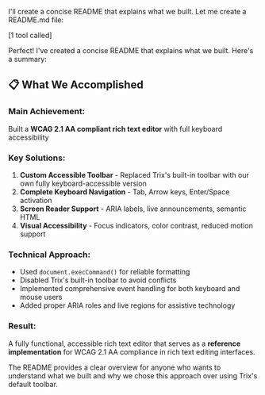 I'll create a concise README that explains what we built. Let me create a README.md file:


[1 tool called]

Perfect! I've created a concise README that explains what we built. Here's a summary:

## 📋 **What We Accomplished**

### **Main Achievement:**
Built a **WCAG 2.1 AA compliant rich text editor** with full keyboard accessibility

### **Key Solutions:**
1. **Custom Accessible Toolbar** - Replaced Trix's built-in toolbar with our own fully keyboard-accessible version
2. **Complete Keyboard Navigation** - Tab, Arrow keys, Enter/Space activation
3. **Screen Reader Support** - ARIA labels, live announcements, semantic HTML
4. **Visual Accessibility** - Focus indicators, color contrast, reduced motion support

### **Technical Approach:**
- Used `document.execCommand()` for reliable formatting
- Disabled Trix's built-in toolbar to avoid conflicts
- Implemented comprehensive event handling for both keyboard and mouse users
- Added proper ARIA roles and live regions for assistive technology

### **Result:**
A fully functional, accessible rich text editor that serves as a **reference implementation** for WCAG 2.1 AA compliance in rich text editing interfaces.

The README provides a clear overview for anyone who wants to understand what we built and why we chose this approach over using Trix's default toolbar.
